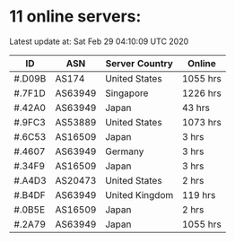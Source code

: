 # 11 online servers:

Latest update at: Sat Feb 29 04:10:09 UTC 2020

| ID | ASN | Server Country | Online |
| -- | --- | -------------- | ------ |
| #.D09B | AS174 | United States | 1055 hrs |
| #.7F1D | AS63949 | Singapore | 1226 hrs |
| #.42A0 | AS63949 | Japan | 43 hrs |
| #.9FC3 | AS53889 | United States | 1073 hrs |
| #.6C53 | AS16509 | Japan | 3 hrs |
| #.4607 | AS63949 | Germany | 3 hrs |
| #.34F9 | AS16509 | Japan | 3 hrs |
| #.A4D3 | AS20473 | United States | 2 hrs |
| #.B4DF | AS63949 | United Kingdom | 119 hrs |
| #.0B5E | AS16509 | Japan | 2 hrs |
| #.2A79 | AS63949 | Japan | 1055 hrs |

